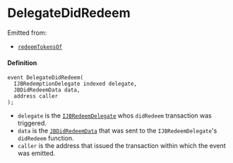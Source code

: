 # DelegateDidRedeem

Emitted from:

* [`redeemTokensOf`](/dev/api/contracts/or-abstract/jbpayoutredemptionpaymentterminal/write/redeemtokensof.md)

#### Definition

```
event DelegateDidRedeem(
  IJBRedemptionDelegate indexed delegate,
  JBDidRedeemData data,
  address caller
);
```

* `delegate` is the [`IJBRedeemDelegate`](/dev/api/interfaces/ijbredemptiondelegate.md) whos `didRedeem` transaction was triggered.
* `data` is the [`JBDidRedeemData`](/dev/api/data-structures/jbdidredeemdata.md) that was sent to the `IJBRedeemDelegate`'s `didRedeem` function.
* `caller` is the address that issued the transaction within which the event was emitted.
